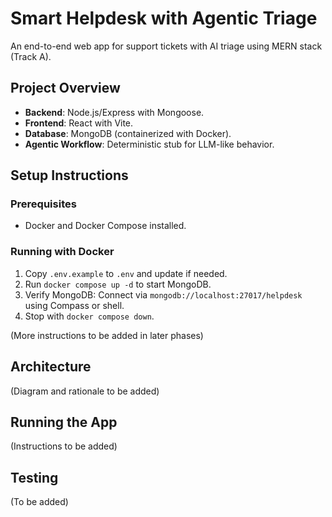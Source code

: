 # Smart Helpdesk with Agentic Triage

An end-to-end web app for support tickets with AI triage using MERN stack (Track A).

## Project Overview
- **Backend**: Node.js/Express with Mongoose.
- **Frontend**: React with Vite.
- **Database**: MongoDB (containerized with Docker).
- **Agentic Workflow**: Deterministic stub for LLM-like behavior.

## Setup Instructions
### Prerequisites
- Docker and Docker Compose installed.

### Running with Docker
1. Copy `.env.example` to `.env` and update if needed.
2. Run `docker compose up -d` to start MongoDB.
3. Verify MongoDB: Connect via `mongodb://localhost:27017/helpdesk` using Compass or shell.
4. Stop with `docker compose down`.

(More instructions to be added in later phases)

## Architecture
(Diagram and rationale to be added)

## Running the App
(Instructions to be added)

## Testing
(To be added)